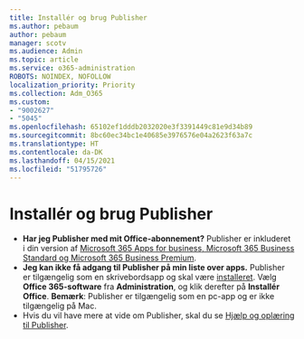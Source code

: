 ```yaml
---
title: Installér og brug Publisher
ms.author: pebaum
author: pebaum
manager: scotv
ms.audience: Admin
ms.topic: article
ms.service: o365-administration
ROBOTS: NOINDEX, NOFOLLOW
localization_priority: Priority
ms.collection: Adm_O365
ms.custom:
- "9002627"
- "5045"
ms.openlocfilehash: 65102ef1dddb2032020e3f3391449c81e9d34b89
ms.sourcegitcommit: 8bc60ec34bc1e40685e3976576e04a2623f63a7c
ms.translationtype: HT
ms.contentlocale: da-DK
ms.lasthandoff: 04/15/2021
ms.locfileid: "51795726"
---
```

# <a name="install-and-use-publisher"></a>Installér og brug Publisher

- **Har jeg Publisher med mit Office-abonnement?** Publisher er inkluderet i din version af [Microsoft 365 Apps for business, Microsoft 365 Business Standard og Microsoft 365 Business Premium](https://products.office.com/compare-all-microsoft-office-products?activetab=tab:primaryr2).
- **Jeg kan ikke få adgang til Publisher på min liste over apps.**  Publisher er tilgængelig som en skrivebordsapp og skal være [installeret](https://support.office.com/article/Install-Office-apps-from-Office-365-dcf2d841-dac7-455b-9a77-fc8f7ee92702). Vælg **Office 365-software** fra **Administration**, og klik derefter på **Installér Office**. **Bemærk**: Publisher er tilgængelig som en pc-app og er ikke tilgængelig på Mac.
- Hvis du vil have mere at vide om Publisher, skal du se [Hjælp og oplæring til Publisher](https://support.office.com/publisher).

